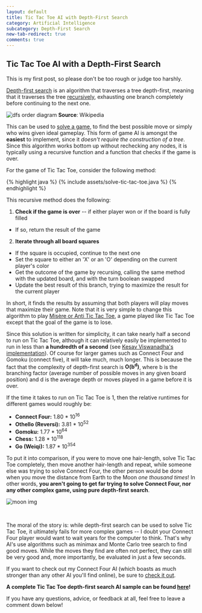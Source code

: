 ```yaml
---
layout: default
title: Tic Tac Toe AI with Depth-First Search
category: Artificial Intelligence
subcategory: Depth-First Search
new-tab-redirect: true
comments: true
---
```


## Tic Tac Toe AI with a Depth-First Search

This is my first post, so please don't be too rough or judge too harshly.

[Depth-first search][dfs wiki] is an algorithm that traverses a tree depth-first, meaning that it traverses the tree [recursively][recursive wiki], exhausting one branch completely before continuing to the next one.

![dfs order diagram] **Source**: Wikipedia

This can be used to [solve a game][solved games], to find the best possible move or simply who wins given ideal gameplay. This form of game AI is amongst the **easiest** to implement, since it *doesn't require the construction of a tree*. Since this algorithm works bottom up without rechecking any nodes, it is typically using a recursive function and a function that checks if the game is over.

For the game of Tic Tac Toe, consider the following method:

{% highlight java %}
{% include assets/solve-tic-tac-toe.java %}
{% endhighlight %}

This recursive method does the following:

1. **Check if the game is over** -- if either player won or if the board is fully filled
 - If so, return the result of the game

2. **Iterate through all board squares**
 - If the square is occupied, continue to the next one
 - Set the square to either an 'X' or an 'O' depending on the current player's color
 - Get the outcome of the game by recursing, calling the same method with the updated board, and with the turn boolean swapped
 - Update the best result of this branch, trying to maximize the result for the current player

In short, it finds the results by assuming that both players will play moves that maximize their game. Note that it is very simple to change this algorithm to play [Misère or Anti Tic Tac Toe][misere], a game played like Tic Tac Toe except that the goal of the game is to lose.

Since this solution is written for simplicity, it can take nearly half a second to run on Tic Tac Toe, although it can relatively easily be implemented to run in less than **a hundredth of a second** (see [Kesav Viswanadha's implementation](/blog/kesav-viswanadha-tic-tac-toe/ "source")). Of course for larger games such as Connect Four and Gomoku (connect five), it will take much, much longer. This is because the fact that the complexity of depth-first search is **O(b<sup>d</sup>)**, where b is the branching factor (average number of possible moves in any given board position) and d is the average depth or moves played in a game before it is over.

If the time it takes to run on Tic Tac Toe is 1, then the relative runtimes for different games would roughly be:

 - **Connect Four:** 1.80 * 10<sup>16</sup>
 - **Othello (Reversi):** 3.81 * 10<sup>52</sup>
 - **Gomoku:** 1.77 * 10<sup>64</sup>
 - **Chess:** 1.28 * 10<sup>118</sup>
 - **Go (Weiqi):** 1.87 * 10<sup>354</sup>

To put it into comparison, if you were to move one hair-length, solve Tic Tac Toe completely, then move another hair-length and repeat, while someone else was trying to solve Connect Four, the other person would be done when you move the distance from Earth to the Moon *one thousand times*! In other words, **you aren't going to get far trying to solve Connect Four, nor any other complex game, using pure depth-first search**.

![moon img]

<br />

The moral of the story is: while depth-first search can be used to solve Tic Tac Toe, it ultimately fails for more complex games -- I doubt your Connect Four player would want to wait years for the computer to think. That's why AI's use algorithms such as minimax and Monte Carlo tree search to find good moves. While the moves they find are often not perfect, they can still be very good and, more importantly, be evaluated in just a few seconds.

If you want to check out my Connect Four AI (which boasts as much stronger than any other AI you'll find online), be sure to [check it out](/ConnectOfek/ "my Connect Four AI").

**A complete Tic Tac Toe depth-first search AI sample can be found [here][my AI]!**

If you have any questions, advice, or feedback at all, feel free to leave a comment down below!

[dfs wiki]:https://en.wikipedia.org/wiki/Depth-first_search "depth-first search wikipedia"
[recursive wiki]:https://en.wikipedia.org/wiki/Recursion_(computer_science) "recursion wikipedia"
[dfs order diagram]:https://upload.wikimedia.org/wikipedia/commons/1/1f/Depth-first-tree.svg "the order in which the nodes get traversed"
[solved games]:https://en.wikipedia.org/wiki/Solved_game "solved games"
[misere]:http://coolmathstuff123.blogspot.com/2013/09/anti-tic-tac-toe.html "blog about misère tic tac toe"
[moon img]:http://www.wired.com/wp-content/uploads/images_blogs/wiredscience/2012/03/earthmoon_near_big.jpg "earth and moon"
[my AI]:https://github.com/The-Ofek-Foundation/TicTacToe/blob/master/TicTacToe.java "tic tac toe AI sample"
